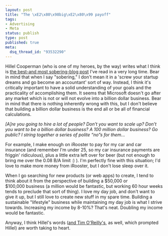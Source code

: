 ```yaml
--- 
layout: post
title: "The \xE2\x80\x98big\xE2\x80\x99 payoff"
tags: 
- Advertising
- Meta
status: publish
type: post
published: true
meta: 
  dsq_thread_id: "93532290"
---
```

Hillel Cooperman (who is one of my heroes, by the way) writes what I think is <a href="http://www.jacksonfish.com/blog/2007/03/19/good-news/">the best-and most sobering-blog post</a> I've read in a very long time. Bear in mind that when I say "sobering," I don't mean it in a 'screw your startup dreams and go become an accountant' sort of way. Instead, I think it's critically important to have a solid understanding of your goals and the practicality of accomplishing them. It seems that Microsoft doesn't go after any market which is not or will not evolve into a billion dollar business. Bear in mind that there is nothing inherently wrong with this, but I don't believe that building a billion dollar business is the end all or be all of financial calculations.

  <em>[A]re you going to hire a lot of people? Don’t you want to scale up? Don’t you want to be a billion dollar business? A 100 million dollar business? Go public? I string together a series of polite “no”s for them...</em>

  For example, I make enough on iRooster to pay for my car and car insurance (and remember I'm under 25, so my car insurance payments are friggin' ridiculous), plus a little extra left over for beer (but not enough to bring me over the 0.08 B/A limit :) ). I'm perfectly fine with this situation; I'd love to make more money from iRooster, but I don't lose sleep over it.

  When I go searching for new products (or web apps) to create, I tend to think about it from the perspective of building a $50,000 or $100,000 business (a million would be fantastic, but working 60 hour weeks tends to preclude that sort of thing). I love my day job, and don't want to give it up, but I still love to create new stuff in my spare time. Building a sustainable "lifestyle" business while maintaining my day job is what I strive towards. Increasing my income by 8-10%? That's neat. Doubling my income would be fantastic.

  Anyway, I think Hillel's words (<a href="http://radar.oreilly.com/archives/2007/03/the_economics_o_3.html">and Tim O'Reilly's</a>, as well, which prompted Hillel) are worth taking to heart.
